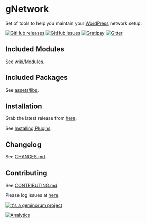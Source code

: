 # gNetwork

Set of tools to help you maintain your [WordPress](https://wordpress.org/) network setup.

[![GitHub releases](https://img.shields.io/github/release/geminorum/gnetwork.svg?style=flat)](https://github.com/geminorum/gnetwork/releases)
[![GitHub issues](https://img.shields.io/github/issues/geminorum/gnetwork.svg?style=flat)](https://github.com/geminorum/gnetwork/issues)
[![Gratipay](http://img.shields.io/gratipay/geminorum.svg?style=flat)](https://gratipay.com/geminorum/)
[![Gitter](https://badges.gitter.im/Join%20Chat.svg?style=flat)](https://gitter.im/geminorum/gnetwork?utm_source=badge&utm_medium=badge&utm_campaign=pr-badge)

## Included Modules
See [wiki/Modules](https://github.com/geminorum/gnetwork/wiki/Modules).

## Included Packages
See [assets/libs](https://github.com/geminorum/gnetwork/tree/master/assets/libs).

## Installation
Grab the latest release from [here](https://github.com/geminorum/gnetwork/releases).

See [Installing Plugins](http://codex.wordpress.org/Managing_Plugins#Installing_Plugins).

## Changelog
See [CHANGES.md](CHANGES.md).

## Contributing
See [CONTRIBUTING.md](CONTRIBUTING.md).

Please log issues at [here](https://github.com/geminorum/gnetwork/issues).

[![it's a geminorum project](http://img.shields.io/badge/it's_a-geminorum_project-lightgrey.svg?style=flat)](http://geminorum.ir/)

[![Analytics](https://ga-beacon.appspot.com/UA-865830-4/gnetwork/readme?pixel)](https://github.com/geminorum/gnetwork)
